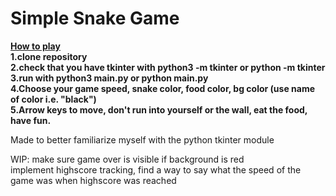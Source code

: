 # Simple Snake Game  
<ins>**How to play**</ins>  
**1.clone repository**   
**2.check that you have tkinter with python3 -m tkinter or python -m tkinter**  
**3.run with python3 main.py or python main.py**    
**4.Choose your game speed, snake color, food color, bg color (use name of color i.e. "black")**     
**5.Arrow keys to move, don't run into yourself or the wall, eat the food, have fun.**  

Made to better familiarize myself with the python tkinter module

WIP: make sure game over is visible if background is red  
implement highscore tracking, find a way to say what the speed of the game was when highscore was reached
